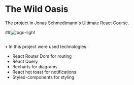 # The Wild Oasis

The project in Jonas Schmedtmann's Ultimate React Course.

##![logo-light](https://github.com/Bargamotova/the-wild-oasis-servise/assets/115473341/33d6cca9-60d3-4b6f-815d-1a14a137c535)


##

• In this project were used technologies:

- React Router Dom for routing
- React Query
- Recharts for diagrams
- React hot toast for notifications
- Styled-components for styling
